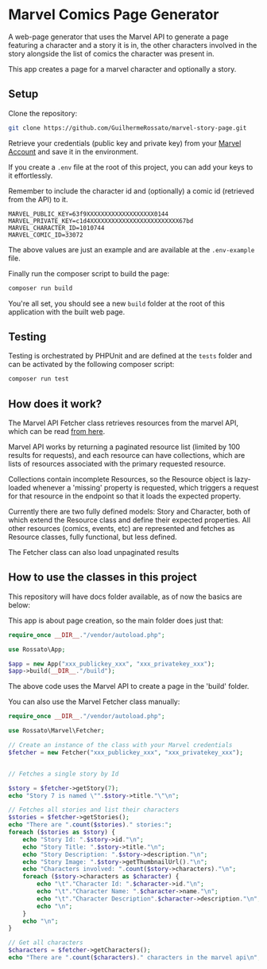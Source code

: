 # Marvel Comics Page Generator

A web-page generator that uses the Marvel API to generate a page featuring a character and a story it is in, the other characters involved in the story alongside the list of comics the character was present in.

This app creates a page for a marvel character and optionally a story.

## Setup

Clone the repository:

```bash
git clone https://github.com/GuilhermeRossato/marvel-story-page.git
```

Retrieve your credentials (public key and private key) from your [Marvel Account](https://developer.marvel.com/account) and save it in the environment.

If you create a `.env` file at the root of this project, you can add your keys to it effortlessly.

Remember to include the character id and (optionally) a comic id (retrieved from the API) to it.

```env
MARVEL_PUBLIC_KEY=63f9XXXXXXXXXXXXXXXXXXX0144
MARVEL_PRIVATE_KEY=c1d4XXXXXXXXXXXXXXXXXXXXXXXXX67bd
MARVEL_CHARACTER_ID=1010744
MARVEL_COMIC_ID=33072
```

The above values are just an example and are available at the `.env-example` file.

Finally run the composer script to build the page:

```bash
composer run build
```

You're all set, you should see a new `build` folder at the root of this application with the built web page.

## Testing

Testing is orchestrated by PHPUnit and are defined at the `tests` folder and can be activated by the following composer script:

```bash
composer run test
```

## How does it work?

The Marvel API Fetcher class retrieves resources from the marvel API, which can be read [from here](https://developer.marvel.com/docs).

Marvel API works by returning a paginated resource list (limited by 100 results for requests), and each resource can have collections, which are lists of resources associated with the primary requested resource.

Collections contain incomplete Resources, so the Resource object is lazy-loaded whenever a 'missing' property is requested, which triggers a request for that resource in the endpoint so that it loads the expected property.

Currently there are two fully defined models: Story and Character, both of which extend the Resource class and define their expected properties. All other resources (comics, events, etc) are represented and fetches as Resource classes, fully functional, but less defined.

The Fetcher class can also load unpaginated results

## How to use the classes in this project

This repository will have docs folder available, as of now the basics are below:

This app is about page creation, so the main folder does just that:

```php
require_once __DIR__."/vendor/autoload.php";

use Rossato\App;

$app = new App("xxx_publickey_xxx", "xxx_privatekey_xxx");
$app->build(__DIR__."/build");
```

The above code uses the Marvel API to create a page in the 'build' folder.

You can also use the Marvel Fetcher class manually:

```php
require_once __DIR__."/vendor/autoload.php";

use Rossato\Marvel\Fetcher;

// Create an instance of the class with your Marvel credentials
$fetcher = new Fetcher("xxx_publickey_xxx", "xxx_privatekey_xxx");


// Fetches a single story by Id

$story = $fetcher->getStory(7);
echo "Story 7 is named \"".$story->title."\"\n";

// Fetches all stories and list their characters
$stories = $fetcher->getStories();
echo "There are ".count($stories)." stories:";
foreach ($stories as $story) {
    echo "Story Id: ".$story->id."\n";
    echo "Story Title: ".$story->title."\n";
    echo "Story Description: ".$story->description."\n";
    echo "Story Image: ".$story->getThumbnailUrl()."\n";
    echo "Characters involved: ".count($story->characters)."\n";
    foreach ($story->characters as $character) {
        echo "\t"."Character Id: ".$character->id."\n";
        echo "\t"."Character Name: ".$character->name."\n";
        echo "\t"."Character Description".$character->description."\n";
        echo "\n";
    }
    echo "\n";
}

// Get all characters
$characters = $fetcher->getCharacters();
echo "There are ".count($characters)." characters in the marvel api\n";

```


